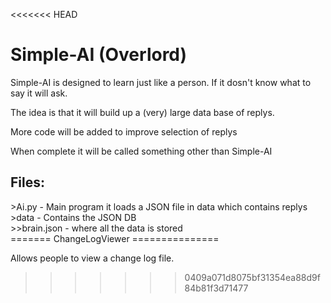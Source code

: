 <<<<<<< HEAD
<h1>Simple-AI (Overlord)</h1>

Simple-AI is designed to learn just like a person. If it dosn't know what to say it will ask.

The idea is that it will build up a (very) large data base of replys.

More code will be added to improve selection of replys

When complete it will be called something other than Simple-AI

<h2>Files:</h2>
>Ai.py - Main program it loads a JSON file in data which contains replys<br />
>data - Contains the JSON DB<br />
>>brain.json - where all the data is stored
<br />
=======
ChangeLogViewer
===============

Allows people to view a change log file.
>>>>>>> 0409a071d8075bf31354ea88d9f84b81f3d71477
